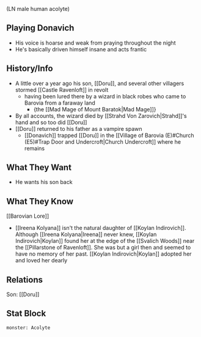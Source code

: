 (LN male human acolyte)
## Playing Donavich
- His voice is hoarse and weak from praying throughout the night
- He's basically driven himself insane and acts frantic

## History/Info
- A little over a year ago his son, [[Doru]], and several other villagers stormed [[Castle Ravenloft]] in revolt
	- having been lured there by a wizard in black robes who came to Barovia from a faraway land
		- {the [[Mad Mage of Mount Baratok|Mad Mage]]}
- By all accounts, the wizard died by [[Strahd Von Zarovich|Strahd]]'s hand and so too did [[Doru]]
- [[Doru]] returned to his father as a vampire spawn
	- [[Donavich]] trapped [[Doru]] in the [[Village of Barovia (E)#Church (E5)#Trap Door and Undercroft|Church Undercroft]] where he remains

## What They Want
- He wants his son back

## What They Know
[[Barovian Lore]]
- [[Ireena Kolyana]] isn't the natural daughter of [[Koylan Indirovich]]. Although [[Ireena Kolyana|Ireena]] never knew, [[Koylan Indirovich|Koylan]] found her at the edge of the [[Svalich Woods]] near the [[Pillarstone of Ravenloft]]. She was but a girl then and seemed to have no memory of her past. [[Koylan Indirovich|Koylan]] adopted her and loved her dearly

## Relations
Son: [[Doru]]

## Stat Block

```statblock
monster: Acolyte
```
